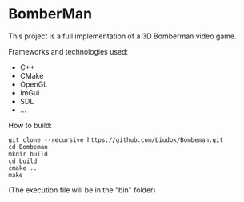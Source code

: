 
# BomberMan

This project is a full implementation of a 3D Bomberman video game.

Frameworks and technologies used:
- C++
- CMake
- OpenGL
- ImGui
- SDL
- ...


How to build:
```
git clone --recursive https://github.com/Liudok/Bombeman.git
cd Bombeman
mkdir build
cd build
cmake ..
make
```
(The execution file will be in the "bin" folder)
